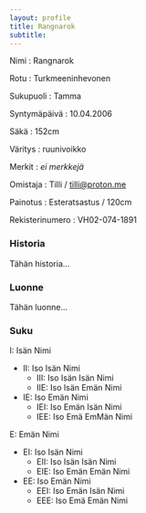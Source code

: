 ```yaml
---
layout: profile
title: Rangnarok
subtitle: 
---
```


Nimi
: Rangnarok

Rotu
: Turkmeeninhevonen

Sukupuoli
: Tamma

Syntymäpäivä
: 10.04.2006

Säkä
: 152cm

Väritys
: ruunivoikko

Merkit
: *ei merkkejä*

Omistaja
: Tilli / tilli@proton.me

Painotus
: Esteratsastus / 120cm

Rekisterinumero
: VH02-074-1891

### Historia

Tähän historia...

### Luonne

Tähän luonne...

### Suku

I: Isän Nimi
  - II: Iso Isän Nimi
     - III: Iso Isän Isän Nimi
     - IIE: Iso Isän Emän Nimi
  - IE: Iso Emän Nimi
    - IEI: Iso Emän Isän Nimi
    - IEE: Iso Emä EmMän Nimi
   
E: Emän Nimi
  - EI: Iso Isän Nimi
    - EII: Iso Isän Isän Nimi
    - EIE: Iso Emän Emän Nimi 
  - EE: Iso Emän Nimi
    - EEI: Iso Emän Isän Nimi
    - EEE: Iso Emä Emän Nimi 

